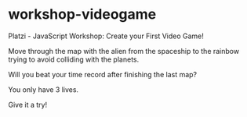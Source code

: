 # workshop-videogame
Platzi - JavaScript Workshop: Create your First Video Game!

Move through the map with the alien from the spaceship to the rainbow trying to avoid colliding with the planets. 

Will you beat your time record after finishing the last map? 

You only have 3 lives.

Give it a try!
